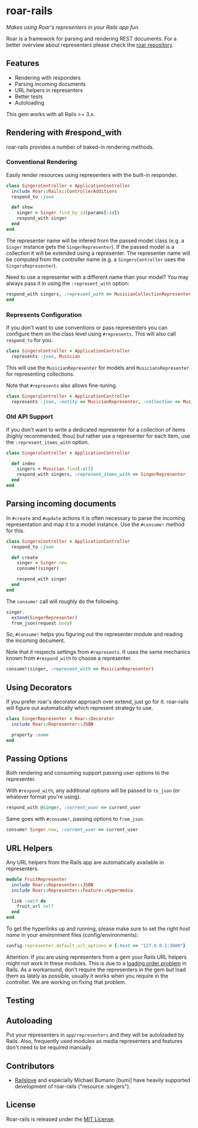 # roar-rails

_Makes using Roar's representers in your Rails app fun._

Roar is a framework for parsing and rendering REST documents. For a better overview about representers please check the [roar repository](https://github.com/apotonick/roar#roar).

## Features

* Rendering with responders
* Parsing incoming documents
* URL helpers in representers
* Better tests
* Autoloading

This gem works with all Rails >= 3.x.

## Rendering with #respond_with

roar-rails provides a number of baked-in rendering methods.

### Conventional Rendering

Easily render resources using representers with the built-in responder.

```ruby
class SingersController < ApplicationController
  include Roar::Rails::ControllerAdditions
  respond_to :json

  def show
    singer = Singer.find_by_id(params[:id])
    respond_with singer
  end
end
```

The representer name will be infered from the passed model class (e.g. a `Singer` instance gets the `SingerRepresenter`). If the passed model is a collection it will be extended using a representer. The representer name will be computed from the controller name (e.g. a `SingersController` uses the `SingersRepresenter`).

Need to use a representer with a different name than your model? You may always pass it in using the `:represent_with` option:

```ruby
respond_with singers, :represent_with => MusicianCollectionRepresenter
end
```

### Represents Configuration

If you don't want to use conventions or pass representers you can configure them on the class level using `#represents`. This will also call `respond_to` for you.

```ruby
class SingersController < ApplicationController
  represents :json, Musician
```
This will use the `MusicianRepresenter` for models and `MusiciansRepresenter` for representing collections.

Note that `#represents` also allows fine-tuning.

```ruby
class SingersController < ApplicationController
  represents :json, :entity => MusicianRepresenter, :collection => MusicianCollectionRepresenter
```

### Old API Support

If you don't want to write a dedicated representer for a collection of items (highly recommended, thou) but rather use a representer for each item, use the `:represent_items_with` option.

```ruby
class SingersController < ApplicationController

  def index
    singers = Musician.find(:all)
    respond_with singers, :represent_items_with => SingerRepresenter
  end
end
```


## Parsing incoming documents

In `#create` and `#update` actions it is often necessary to parse the incoming representation and map it to a model instance. Use the `#consume!` method for this.

```ruby
class SingersController < ApplicationController
  respond_to :json

  def create
    singer = Singer.new
    consume!(singer)

    respond_with singer
  end
end
```

The `consume!` call will roughly do the following.

```ruby
singer.
  extend(SingerRepresenter)
  from_json(request.body)
```

So, `#consume!` helps you figuring out the representer module and reading the incoming document.

Note that it respects settings from `#represents`. It uses the same mechanics known from `#respond_with` to choose a representer.

```ruby
consume!(singer, :represent_with => MusicianRepresenter)
```

## Using Decorators

If you prefer roar's decorator approach over extend, just go for it. roar-rails will figure out automatically which represent strategy to use.

```ruby
class SingerRepresenter < Roar::Decorator
  include Roar::Representer::JSON

  property :name
end
```

## Passing Options

Both rendering and consuming support passing user options to the representer.

With `#respond_with`, any additional options will be passed to `to_json` (or whatever format you're using).

```ruby
respond_with @singer, :current_user => current_user
```

Same goes with `#consume!`, passing options to `from_json`.

```ruby
consume! Singer.new, :current_user => current_user
```


## URL Helpers

Any URL helpers from the Rails app are automatically available in representers.

```ruby
module FruitRepresenter
  include Roar::Representer::JSON
  include Roar::Representer::Feature::Hypermedia

  link :self do
    fruit_url self
  end
end
```
To get the hyperlinks up and running, please make sure to set the right _host name_ in your environment files (config/environments):

```ruby
config.representer.default_url_options = {:host => "127.0.0.1:3000"}
```

Attention: If you are using representers from a gem your Rails URL helpers might not work in these modules. This is due to a [loading order problem](https://groups.google.com/forum/?fromgroups#!topic/rubyonrails-core/5tG5unZ8jDQ) in Rails. As a workaround, don't require the representers in the gem but load them as lately as possible, usually it works when you require in the controller. We are working on fixing that problem.

## Testing

## Autoloading

Put your representers in `app/representers` and they will be autoloaded by Rails. Also, frequently used modules as media representers and features don't need to be required manually.


## Contributors

* [Railslove](http://www.railslove.de) and especially Michael Bumann [bumi] have heavily supported development of roar-rails ("resource :singers").

[responders]: https://github.com/plataformatec/responders

## License

Roar-rails is released under the [MIT License](http://www.opensource.org/licenses/MIT).